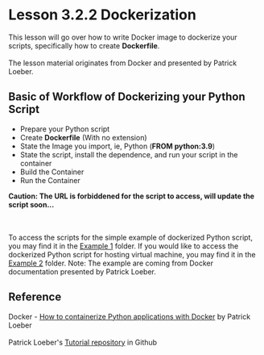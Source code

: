 # Lesson 3.2.2 Dockerization
This lesson will go over how to write Docker image to dockerize your scripts, specifically how to create <b>Dockerfile</b>.
<br><br>
The lesson material originates from Docker and presented by Patrick Loeber.

## Basic of Workflow of Dockerizing your Python Script
<ul>
	<li>Prepare your Python script</li>
	<li>Create <b>Dockerfile</b> (With no extension)</li>
	<li>State the Image you import, ie, Python (<b>FROM python:3.9</b>)</li>
	<li>State the script, install the dependence, and run your script in the container</li>
	<li>Build the Container</li>
	<li>Run the Container</li>
</ul>

<b>Caution: The URL is forbiddened for the script to access, will update the script soon...</b>

<br><br>
To access the scripts for the simple example of dockerized Python script, you may find it in the [Example 1](/ex1) folder. If you would like to access the dockerized Python script for hosting virtual machine, you may find it in the [Example 2](/ex2) folder. Note: The example are coming from Docker documentation presented by Patrick Loeber.

## Reference
Docker - <a href="https://www.youtube.com/watch?v=0UG2x2iWerk&t=4s">How to containerize Python applications with Docker</a> by Patrick Loeber
<br><br>
Patrick Loeber's <a href="https://github.com/patrickloeber/python-docker-tutorial/blob/main/example2/.dockerignore">Tutorial repository</a> in Github